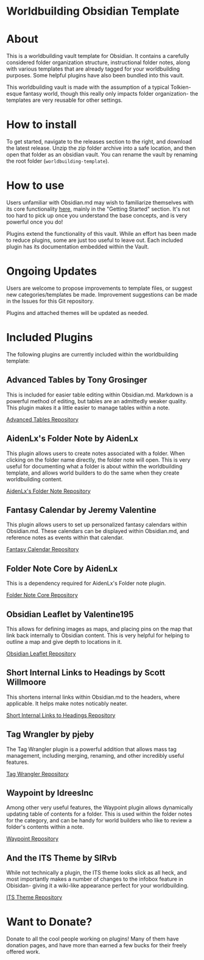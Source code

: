# Worldbuilding Obsidian Template

# About

This is a worldbuilding vault template for Obsidian. It contains a carefully considered folder organization structure, instructional folder notes, along with various templates that are already tagged for your worldbuilding purposes. Some helpful plugins have also been bundled into this vault.

This worldbuilding vault is made with the assumption of a typical Tolkien-esque fantasy world, though this really only impacts folder organization- the templates are very reusable for other settings.

# How to install

To get started, navigate to the releases section to the right, and download the latest release. Unzip the zip folder archive into a safe location, and then open that folder as an obsidian vault. You can rename the vault by renaming the root folder (`worldbuilding-template`).

# How to use

Users unfamiliar with Obsidian.md may wish to familiarize themselves with its core functionality [here](https://help.obsidian.md/Obsidian/Index), mainly in the "Getting Started" section. It's not too hard to pick up once you understand the base concepts, and is very powerful once you do!

Plugins extend the functionality of this vault. While an effort has been made to reduce plugins, some are just too useful to leave out. Each included plugin has its documentation embedded within the Vault.

# Ongoing Updates

Users are welcome to propose improvements to template files, or suggest new categories/templates be made. Improvement suggestions can be made in the Issues for this Git repository.

Plugins and attached themes will be updated as needed.

# Included Plugins

The following plugins are currently included within the worldbuilding template:

## Advanced Tables by Tony Grosinger

This is included for easier table editing within Obsidian.md. Markdown is a powerful method of editing, but tables are an admittedly weaker quality. This plugin makes it a little easier to manage tables within a note.

[Advanced Tables Repository](https://github.com/tgrosinger/advanced-tables-obsidian)

## AidenLx's Folder Note by AidenLx

This plugin allows users to create notes associated with a folder. When clicking on the folder name directly, the folder note will open. This is very useful for documenting what a folder is about within the worldbuilding template, and allows world builders to do the same when they create worldbuilding content.

[AidenLx's Folder Note Repository](https://github.com/aidenlx/alx-folder-note)

## Fantasy Calendar by Jeremy Valentine

This plugin allows users to set up personalized fantasy calendars within Obsidian.md. These calendars can be displayed within Obsidian.md, and reference notes as events within that calendar.

[Fantasy Calendar Repository](https://github.com/fantasycalendar/obsidian-fantasy-calendar)

## Folder Note Core by AidenLx

This is a dependency required for AidenLx's Folder note plugin.

[Folder Note Core Repository](https://github.com/aidenlx/folder-note-core)

## Obsidian Leaflet by Valentine195

This allows for defining images as maps, and placing pins on the map that link back internally to Obsidian content. This is very helpful for helping to outline a map and give depth to locations in it.

[Obsidian Leaflet Repository](https://github.com/valentine195/obsidian-leaflet-plugin)

## Short Internal Links to Headings by Scott Willmoore

This shortens internal links within Obsidian.md to the headers, where applicable. It helps make notes noticably neater.

[Short Internal Links to Headings Repository](https://github.com/scottwillmoore/obsidian-short-internal-links-to-headings)

## Tag Wrangler by pjeby

The Tag Wrangler plugin is a powerful addition that allows mass tag management, including merging, renaming, and other incredibly useful features. 

[Tag Wrangler Repository](https://github.com/pjeby/tag-wrangler)

## Waypoint by IdreesInc

Among other very useful features, the Waypoint plugin allows dynamically updating table of contents for a folder. This is used within the folder notes for the category, and can be handy for world builders who like to review a folder's contents within a note.

[Waypoint Repository](https://github.com/IdreesInc/Waypoint)

## And the ITS Theme by SlRvb

While not technically a plugin, the ITS theme looks slick as all heck, and most importantly makes a number of changes to the infobox feature in Obisidan- giving it a wiki-like appearance perfect for your worldbuilding.

[ITS Theme Repository](https://github.com/SlRvb/Obsidian--ITS-Theme)

# Want to Donate?

Donate to all the cool people working on plugins! Many of them have donation pages, and have more than earned a few bucks for their freely offered work.
